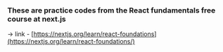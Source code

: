 ### These are practice codes from the React fundamentals free course at next.js

-> link - [https://nextjs.org/learn/react-foundations](https://nextjs.org/learn/react-foundations/)
